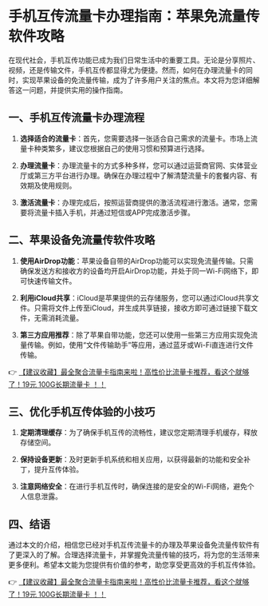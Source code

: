 # 手机互传流量卡办理指南：苹果免流量传软件攻略

在现代社会，手机互传功能已成为我们日常生活中的重要工具。无论是分享照片、视频，还是传输文件，手机互传都显得尤为便捷。然而，如何在办理流量卡的同时，实现苹果设备的免流量传输，成为了许多用户关注的焦点。本文将为您详细解答这一问题，并提供实用的操作指南。

## 一、手机互传流量卡办理流程

1. **选择适合的流量卡**：首先，您需要选择一张适合自己需求的流量卡。市场上流量卡种类繁多，建议您根据自己的使用习惯和预算进行选择。

2. **办理流量卡**：办理流量卡的方式多种多样，您可以通过运营商官网、实体营业厅或第三方平台进行办理。确保在办理过程中了解清楚流量卡的套餐内容、有效期及使用规则。

3. **激活流量卡**：办理完成后，按照运营商提供的激活流程进行激活。通常，您需要将流量卡插入手机，并通过短信或APP完成激活步骤。

## 二、苹果设备免流量传软件攻略

1. **使用AirDrop功能**：苹果设备自带的AirDrop功能可以实现免流量传输。只需确保发送方和接收方的设备均开启AirDrop功能，并处于同一Wi-Fi网络下，即可快速传输文件。

2. **利用iCloud共享**：iCloud是苹果提供的云存储服务，您可以通过iCloud共享文件。只需将文件上传至iCloud，并生成共享链接，接收方即可通过链接下载文件，无需消耗流量。

3. **第三方应用推荐**：除了苹果自带功能，您还可以使用一些第三方应用实现免流量传输。例如，使用“文件传输助手”等应用，通过蓝牙或Wi-Fi直连进行文件传输。

👉 [【建议收藏】最全聚合流量卡指南来啦！高性价比流量卡推荐，看这个就够了！19元 100G长期流量卡 ！！](https://bit.ly/Liuliangka)

## 三、优化手机互传体验的小技巧

1. **定期清理缓存**：为了确保手机互传的流畅性，建议您定期清理手机缓存，释放存储空间。

2. **保持设备更新**：及时更新手机系统和相关应用，以获得最新的功能和安全补丁，提升互传体验。

3. **注意网络安全**：在进行手机互传时，确保连接的是安全的Wi-Fi网络，避免个人信息泄露。

## 四、结语

通过本文的介绍，相信您已经对手机互传流量卡的办理及苹果设备免流量传软件有了更深入的了解。合理选择流量卡，并掌握免流量传输的技巧，将为您的生活带来更多便利。希望本文能为您提供有价值的参考，助您享受更高效的手机互传体验。

👉 [【建议收藏】最全聚合流量卡指南来啦！高性价比流量卡推荐，看这个就够了！19元 100G长期流量卡 ！！](https://bit.ly/Liuliangka)